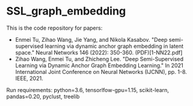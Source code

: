 # SSL_graph_embedding
This is the code repository for papers:
- Enmei Tu, Zihao Wang, Jie Yang, and Nikola Kasabov. "Deep semi-supervised learning via dynamic anchor graph embedding in latent space." Neural Networks 146 (2022): 350-360. (PDF)[1-NN22.pdf]
- Zihao Wang, Enmei Tu, and Zhicheng Lee. "Deep Semi-Supervised Learning via Dynamic Anchor Graph Embedding Learning." In 2021 International Joint Conference on Neural Networks (IJCNN), pp. 1-8. IEEE, 2021.

Run requirements: python=3.6, tensorlfow-gpu=1.15, scikit-learn, pandas=0.20, pyclust, treelib
